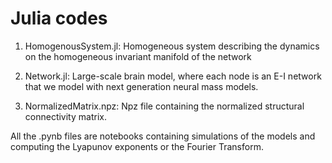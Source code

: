# Julia codes

1. HomogenousSystem.jl: Homogeneous system describing the dynamics on the homogeneous invariant manifold of the network

2. Network.jl: Large-scale brain model, where each node is an E-I network that we model with next generation neural mass models.

3. NormalizedMatrix.npz: Npz file containing the normalized structural connectivity matrix.

All the .pynb files are notebooks containing simulations of the models and computing the Lyapunov exponents or the Fourier Transform.
